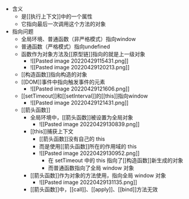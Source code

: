 - 含义
	- 是[[执行上下文]]中的一个属性
	- 它指向最后一次调用这个方法的对象
- 指向问题
	- 全局环境、普通函数（非严格模式）指向window
	- 普通函数（严格模式）指向undefined
	- 函数作为对象方法及[[原型链]]指向的就是上一级对象
		- ![[Pasted image 20220429115431.png]]
		- ![[Pasted image 20220429120213.png]]
	- [[构造函数]]指向构造的对象
	- [[DOM]]事件中指向触发事件的元素
		- ![[Pasted image 20220429121606.png]]
	- [[setTimeout]]和[[setInterval]]的[[this]]指向window
		- ![[Pasted image 20220429121431.png]]
	- [[箭头函数]]
		- 全局环境中，[[箭头函数]]被设置为全局对象
			- ![[Pasted image 20220429130839.png]]
		- [[this]]捕获上下文
			- [[箭头函数]]没有自己的 this
			- 而是使用[[箭头函数]]所在的作用域的 this
			- ![[Pasted image 20220429130952.png]]
				- 在 setTimeout 中的 this 指向了[[构造函数]]新生成的对象
				- 而普通函数指向了全局 window 对象
		- [[箭头函数]]作为对象的方法使用，指向全局 window 对象
			- ![[Pasted image 20220429131135.png]]
		- [[箭头函数]]中，[[call]]、[[apply]]、[[bind]]方法无效